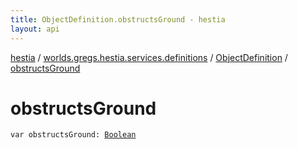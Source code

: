 ```yaml
---
title: ObjectDefinition.obstructsGround - hestia
layout: api
---
```


<div class='api-docs-breadcrumbs'><a href="../../index.html">hestia</a> / <a href="../index.html">worlds.gregs.hestia.services.definitions</a> / <a href="index.html">ObjectDefinition</a> / <a href="./obstructs-ground.html">obstructsGround</a></div>

# obstructsGround

<div class="signature"><code><span class="keyword">var </span><span class="identifier">obstructsGround</span><span class="symbol">: </span><a href="https://kotlinlang.org/api/latest/jvm/stdlib/kotlin/-boolean/index.html"><span class="identifier">Boolean</span></a></code></div>
